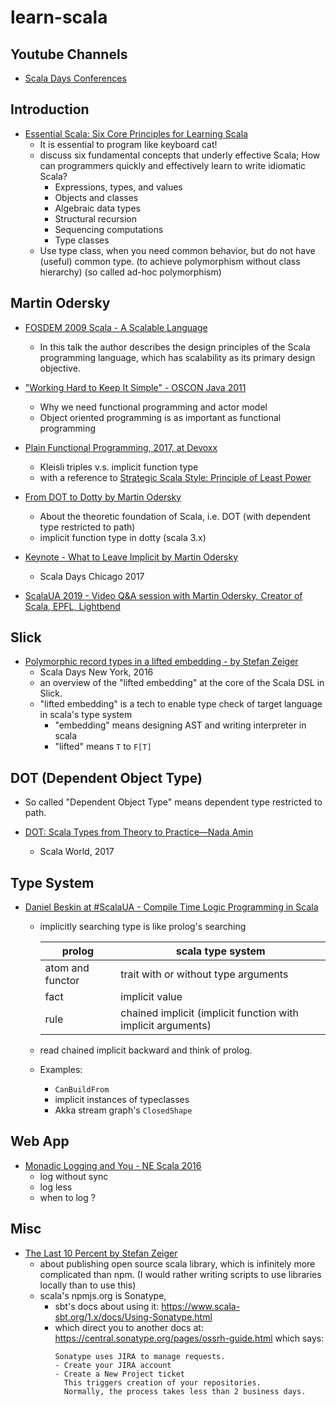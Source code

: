 # learn-scala

## Youtube Channels

- [Scala Days Conferences](https://www.youtube.com/channel/UCOHg8YCiyMVRRxb3mJT_0Mg)

## Introduction

- [Essential Scala: Six Core Principles for Learning Scala](https://www.youtube.com/watch?v=J8wUy1XxL5o)
  - It is essential to program like keyboard cat!
  - discuss six fundamental concepts that underly effective Scala; How can programmers quickly and effectively learn to write idiomatic Scala?
    - Expressions, types, and values
    - Objects and classes
    - Algebraic data types
    - Structural recursion
    - Sequencing computations
    - Type classes
  - Use type class, when you need common behavior, but do not have (useful) common type.
    (to achieve polymorphism without class hierarchy)
    (so called ad-hoc polymorphism)

## Martin Odersky

- [FOSDEM 2009 Scala - A Scalable Language](https://www.youtube.com/watch?v=zqFryHC018k)
  - In this talk the author describes the design principles of the Scala programming language,
    which has scalability as its primary design objective.

- ["Working Hard to Keep It Simple" - OSCON Java 2011](https://www.youtube.com/watch?v=3jg1AheF4n0)
  - Why we need functional programming and actor model
  - Object oriented programming is as important as functional programming

- [Plain Functional Programming, 2017, at Devoxx](https://www.youtube.com/watch?v=YXDm3WHZT5g)
  - Kleisli triples v.s. implicit function type
  - with a reference to [Strategic Scala Style: Principle of Least Power](http://www.lihaoyi.com/post/StrategicScalaStylePrincipleofLeastPower.html)

- [From DOT to Dotty by Martin Odersky](https://www.youtube.com/watch?v=iobC5yGRWoo)
  - About the theoretic foundation of Scala, i.e. DOT (with dependent type restricted to path)
  - implicit function type in dotty (scala 3.x)

- [Keynote - What to Leave Implicit by Martin Odersky](https://www.youtube.com/watch?v=Oij5V7LQJsA)
  - Scala Days Chicago 2017

- [ScalaUA 2019 - Video Q&A session with Martin Odersky, Creator of Scala, EPFL, Lightbend](https://www.youtube.com/watch?v=wm2DhYrZVno)

## Slick

- [Polymorphic record types in a lifted embedding - by Stefan Zeiger](https://www.youtube.com/watch?v=tS6N5AaZTLA)
  - Scala Days New York, 2016
  - an overview of the "lifted embedding" at the core of the Scala DSL in Slick.
  - "lifted embedding" is a tech to enable type check of target language in scala's type system
    - "embedding" means designing AST and writing interpreter in scala
    - "lifted" means `T` to `F[T]`

## DOT (Dependent Object Type)

- So called "Dependent Object Type" means dependent type restricted to path.

- [DOT: Scala Types from Theory to Practice—Nada Amin](https://www.youtube.com/watch?v=fjj_fv346lY)
  - Scala World, 2017

## Type System

- [Daniel Beskin at #ScalaUA - Compile Time Logic Programming in Scala](https://www.youtube.com/watch?v=wHrdrRvC1Wg)
  - implicitly searching type is like prolog's searching

    | prolog           | scala type system                                            |
    |------------------|--------------------------------------------------------------|
    | atom and functor | trait with or without type arguments                         |
    | fact             | implicit value                                               |
    | rule             | chained implicit (implicit function with implicit arguments) |

  - read chained implicit backward and think of prolog.
  - Examples:
    - `CanBuildFrom`
    - implicit instances of typeclasses
    - Akka stream graph's `ClosedShape`

## Web App

- [Monadic Logging and You - NE Scala 2016](https://www.youtube.com/watch?v=t-YX55ZF4g0)
  - log without sync
  - log less
  - when to log ?

## Misc

- [The Last 10 Percent by Stefan Zeiger](https://www.youtube.com/watch?v=RmEMUwfQoSc)
  - about publishing open source scala library, which is infinitely more complicated than npm.
    (I would rather writing scripts to use libraries locally than to use this)
  - scala's npmjs.org is Sonatype,
    - sbt's docs about using it: https://www.scala-sbt.org/1.x/docs/Using-Sonatype.html
    - which direct you to another docs at: https://central.sonatype.org/pages/ossrh-guide.html
      which says:
      ```
      Sonatype uses JIRA to manage requests.
      - Create your JIRA account
      - Create a New Project ticket
        This triggers creation of your repositories.
        Normally, the process takes less than 2 business days.
      ```
